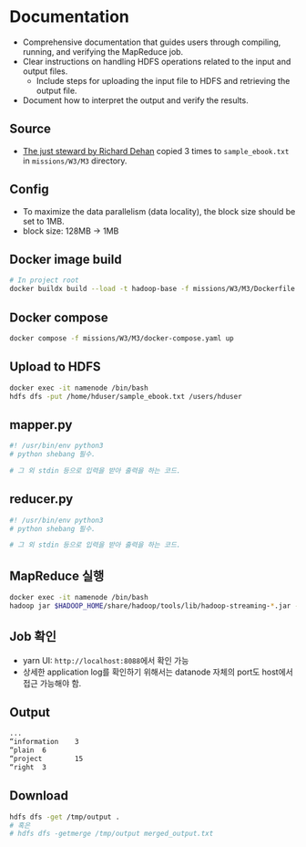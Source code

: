 # Documentation
- Comprehensive documentation that guides users through compiling, running, and verifying the MapReduce job.
- Clear instructions on handling HDFS operations related to the input and output files.
    - Include steps for uploading the input file to HDFS and retrieving the output file.
- Document how to interpret the output and verify the results.

## Source
- [The just steward by Richard Dehan](https://www.gutenberg.org/ebooks/75518) copied 3 times to `sample_ebook.txt` in `missions/W3/M3` directory.

## Config
- To maximize the data parallelism (data locality), the block size should be set to 1MB.
- block size: 128MB -> 1MB

## Docker image build

```bash
# In project root
docker buildx build --load -t hadoop-base -f missions/W3/M3/Dockerfile .
```

## Docker compose

```bash
docker compose -f missions/W3/M3/docker-compose.yaml up
```

## Upload to HDFS

```bash
docker exec -it namenode /bin/bash
hdfs dfs -put /home/hduser/sample_ebook.txt /users/hduser
```

## mapper.py
```python
#! /usr/bin/env python3
# python shebang 필수.

# 그 외 stdin 등으로 입력을 받아 출력을 하는 코드.
```

## reducer.py
```python
#! /usr/bin/env python3
# python shebang 필수.

# 그 외 stdin 등으로 입력을 받아 출력을 하는 코드.
```

## MapReduce 실행

```bash
docker exec -it namenode /bin/bash
hadoop jar $HADOOP_HOME/share/hadoop/tools/lib/hadoop-streaming-*.jar -files mapper.py,reducer.py -mapper "python3 mapper.py" -reducer "python3 reducer.py" -input /users/hduser/sample_ebook.txt -output /tmp/output
```

## Job 확인
- yarn UI: `http://localhost:8088`에서 확인 가능
- 상세한 application log를 확인하기 위해서는 datanode 자체의 port도 host에서 접근 가능해야 함.

## Output
```bash
...
“information    3
“plain  6
“project        15
“right  3
```

## Download
```bash
hdfs dfs -get /tmp/output .
# 혹은
# hdfs dfs -getmerge /tmp/output merged_output.txt
```